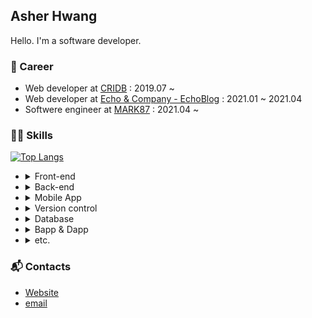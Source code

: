 ## Asher Hwang

Hello. I'm a software developer.

### 💼 Career

- Web developer at [CRIDB](https://spots.school) : 2019.07 ~
- Web developer at [Echo & Company - EchoBlog](https://echoblog.net) : 2021.01 ~ 2021.04
- Softwere engineer at [MARK87](https://mark87.com) : 2021.04 ~

### 👨‍💻 Skills

[![Top Langs](https://github-readme-stats.vercel.app/api/top-langs/?username=hsh2001&layout=compact)](https://github.com/anuraghazra/github-readme-stats)

<ul>
  <li>
    <details>
    <summary>Front-end</summary>
    <ul>
      <li>HTML</li>
      <li>CSS</li>
      <li>SCSS</li>
      <li>JavaScript</li>
      <li>TypeScript</li>
      <li>React</li>
      <ul>
        <li>React with TypeScript</li>  
      <ul>
    </ul>
    </details>
  </li>
  <li>
  <details>
 <summary>Back-end</summary>
  <ul>
  <li>PHP</li>
  <li>NodeJS
  <ul>
  <li>NextJS</li>
  </ul>
  </li>
  </ul>
  </li>
  </details>
  <li>
  <details>
  <summary>Mobile App</summary>
  <ul>
  <li>React Native
  <ul>
  <li>React Native with TypeScript</li>
  </ul>
  </li>
  </ul>
    <ul>
  <li>Flutter</li>
  </ul>
  </details>
  </li>
  <li>
  <details>
<summary>Version control</summary>
  <ul>
  <li>Git
  <ul>
  <li>Git flow</li>
  </ul>
  </li>
  <li>Collaborate with Github</li>
  </ul>
  </details>
  </li>
  <li>
 <details>
 <summary>Database</summary>
  <ul>
  <li>MySQL</li>
  <li>SQLite</li>
  </ul>
  </details>
  </li>
  <li>
  <details>
 <summary>Bapp & Dapp</summary>
  <ul>
  <li>Ethereum + Web3</li>
  <li>Klaytn + caver-js</li>
  </ul>
  </details>
  </li>
    <li>
  <details>
 <summary>etc.</summary>
  <ul>
  <li>C</li>
  <li>R</li>
  <li>Perl</li>
  <li>Python</li>
  </ul>
  </details>
  </li>
</ul>

### 📬 Contacts

- <a href="http://dev.hsh.kr" target="_blank">Website</a>
- <a href="mailto:dev@hsh.kr">email</a>
